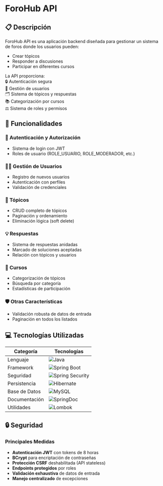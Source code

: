 # ForoHub API

## 📋 Descripción  
ForoHub API es una aplicación backend diseñada para gestionar un sistema de foros donde los usuarios pueden:  
- Crear tópicos  
- Responder a discusiones  
- Participar en diferentes cursos  

La API proporciona:  
🔒 Autenticación segura  
👥 Gestión de usuarios  
🗂️ Sistema de tópicos y respuestas  
📚 Categorización por cursos  
⚖️ Sistema de roles y permisos  

## 🚀 Funcionalidades  

### 🔐 Autenticación y Autorización  
- Sistema de login con JWT  
- Roles de usuario (ROLE_USUARIO, ROLE_MODERADOR, etc.)  

### 👨‍💻 Gestión de Usuarios  
- Registro de nuevos usuarios  
- Autenticación con perfiles  
- Validación de credenciales  

### 💬 Tópicos  
- CRUD completo de tópicos  
- Paginación y ordenamiento  
- Eliminación lógica (soft delete)  

### 💡 Respuestas  
- Sistema de respuestas anidadas  
- Marcado de soluciones aceptadas  
- Relación con tópicos y usuarios  

### 📂 Cursos  
- Categorización de tópicos  
- Búsqueda por categoría  
- Estadísticas de participación  

### 🛡️ Otras Características  
- Validación robusta de datos de entrada  
- Paginación en todos los listados  

## 💻 Tecnologías Utilizadas  

| Categoría       | Tecnologías                                                                 |
|-----------------|-----------------------------------------------------------------------------|
| Lenguaje        | ![Java](https://img.shields.io/badge/Java-17-blue)                          |
| Framework       | ![Spring Boot](https://img.shields.io/badge/Spring_Boot-3.0-green)          |
| Seguridad       | ![Spring Security](https://img.shields.io/badge/Spring_Security-6.0-red)    |
| Persistencia    | ![Hibernate](https://img.shields.io/badge/Hibernate-6.0-blueviolet)         |
| Base de Datos   | ![MySQL](https://img.shields.io/badge/MySQL-8.0-orange)                     |
| Documentación   | ![SpringDoc](https://img.shields.io/badge/SpringDoc-OpenAPI_3.0-success)    |
| Utilidades      | ![Lombok](https://img.shields.io/badge/Lombok-1.18-pink)                    |

## 🔒 Seguridad  

### Principales Medidas  
- **Autenticación JWT** con tokens de 8 horas  
- **BCrypt** para encriptación de contraseñas  
- **Protección CSRF** deshabilitada (API stateless)  
- **Endpoints protegidos** por roles  
- **Validación exhaustiva** de datos de entrada  
- **Manejo centralizado** de excepciones
